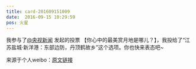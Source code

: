 ```yaml
---
title: card-201609151009
date:  2016-09-15 10:29:59
pos: 火星
---
```

我参与了<a href='/n/央视新闻'>@央视新闻</a> 发起的投票 【你心中的最美赏月地是哪儿？】，我投给了“江苏盐城·新洋港：东部边防，丹顶鹤故乡”这个选项。你也快来表态吧~

来源于个人weibo：[原文链接](https://m.weibo.cn/status/E8m9NEC82?mblogid=E8m9NEC82)